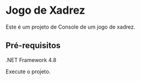 # Jogo de Xadrez
Este é um projeto de Console de um jogo de xadrez.

## Pré-requisitos
.NET Framework 4.8

Execute o projeto.
